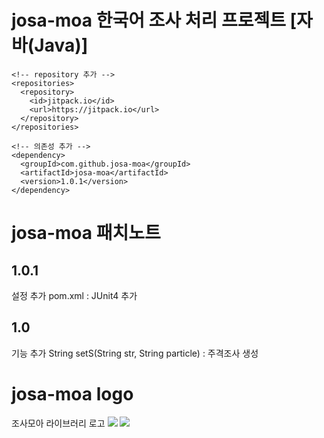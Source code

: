 # josa-moa 한국어 조사 처리 프로젝트 [자바(Java)]

    <!-- repository 추가 -->
    <repositories>
      <repository>
        <id>jitpack.io</id>
        <url>https://jitpack.io</url>
      </repository>
    </repositories>
    
    <!-- 의존성 추가 -->
    <dependency>
      <groupId>com.github.josa-moa</groupId>
      <artifactId>josa-moa</artifactId>
      <version>1.0.1</version>
    </dependency>   
# josa-moa 패치노트
## 1.0.1
설정 추가
pom.xml : JUnit4 추가
## 1.0
기능 추가
String setS(String str, String particle) : 주격조사 생성


# josa-moa logo
조사모아 라이브러리 로고
<img src=https://user-images.githubusercontent.com/113405581/191260453-19912840-bee8-4e9c-a948-6a7723d2bd43.jpg>
<img src=https://user-images.githubusercontent.com/113405581/191261422-63219ccd-fa14-4ee5-825a-3dc0e286a625.jpg>
